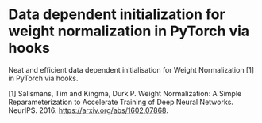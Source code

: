 # Data dependent initialization for weight normalization in PyTorch via hooks
Neat and efficient data dependent initialisation for Weight Normalization [1] in PyTorch via hooks.

[1] Salismans, Tim and Kingma, Durk P. Weight Normalization: A Simple Reparameterization to Accelerate
    Training of Deep Neural Networks. NeurIPS. 2016. https://arxiv.org/abs/1602.07868.

